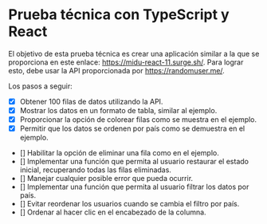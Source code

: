 # Prueba técnica con TypeScript y React

El objetivo de esta prueba técnica es crear una aplicación similar a la que se proporciona en este enlace: https://midu-react-11.surge.sh/. Para lograr esto, debe usar la API proporcionada por https://randomuser.me/.

Los pasos a seguir:

- [x] Obtener 100 filas de datos utilizando la API.
- [x] Mostrar los datos en un formato de tabla, similar al ejemplo.
- [x] Proporcionar la opción de colorear filas como se muestra en el ejemplo.
- [x] Permitir que los datos se ordenen por país como se demuestra en el ejemplo.
- [] Habilitar la opción de eliminar una fila como en el ejemplo.
- [] Implementar una función que permita al usuario restaurar el estado inicial, recuperando todas las filas eliminadas.
- [] Manejar cualquier posible error que pueda ocurrir.
- [] Implementar una función que permita al usuario filtrar los datos por país.
- [] Evitar reordenar los usuarios cuando se cambia el filtro por país.
- [] Ordenar al hacer clic en el encabezado de la columna.
